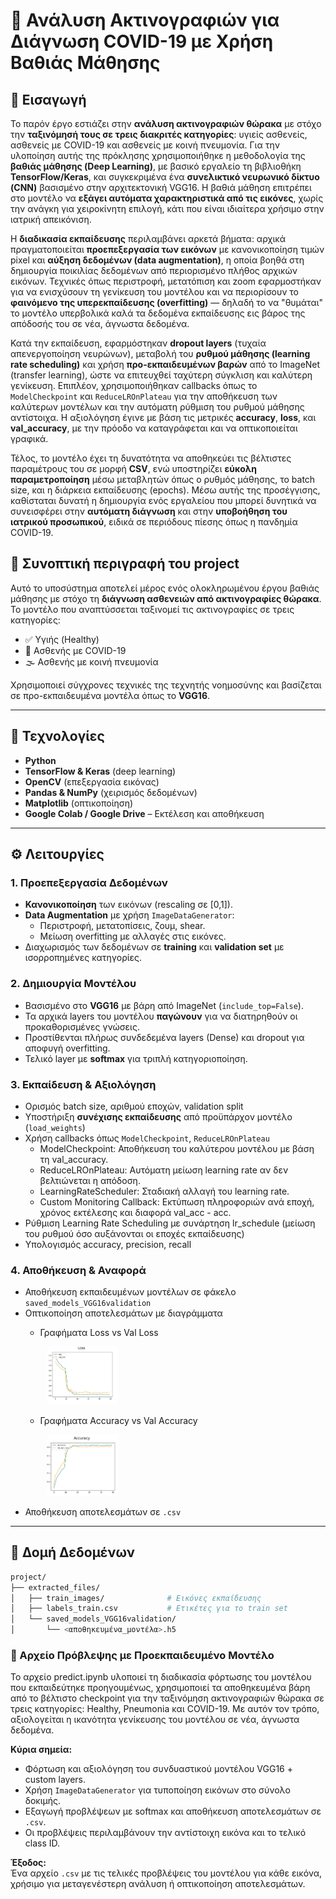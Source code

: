 # 🧠 Ανάλυση Ακτινογραφιών για Διάγνωση COVID-19 με Χρήση Βαθιάς Μάθησης

## 🔬 Εισαγωγή

Το παρόν έργο εστιάζει στην **ανάλυση ακτινογραφιών θώρακα** με στόχο την **ταξινόμησή τους σε τρεις διακριτές κατηγορίες**: υγιείς ασθενείς, ασθενείς με COVID-19 και ασθενείς με κοινή πνευμονία. Για την υλοποίηση αυτής της πρόκλησης χρησιμοποιήθηκε η μεθοδολογία της **βαθιάς μάθησης (Deep Learning)**, με βασικό εργαλείο τη βιβλιοθήκη **TensorFlow/Keras**, και συγκεκριμένα ένα **συνελικτικό νευρωνικό δίκτυο (CNN)** βασισμένο στην αρχιτεκτονική VGG16. Η βαθιά μάθηση επιτρέπει στο μοντέλο να **εξάγει αυτόματα χαρακτηριστικά από τις εικόνες**, χωρίς την ανάγκη για χειροκίνητη επιλογή, κάτι που είναι ιδιαίτερα χρήσιμο στην ιατρική απεικόνιση.

Η **διαδικασία εκπαίδευσης** περιλαμβάνει αρκετά βήματα: αρχικά πραγματοποιείται **προεπεξεργασία των εικόνων** με κανονικοποίηση τιμών pixel και **αύξηση δεδομένων (data augmentation)**, η οποία βοηθά στη δημιουργία ποικιλίας δεδομένων από περιορισμένο πλήθος αρχικών εικόνων. Τεχνικές όπως περιστροφή, μετατόπιση και zoom εφαρμοστήκαν για να ενισχύσουν τη γενίκευση του μοντέλου και να περιορίσουν το **φαινόμενο της υπερεκπαίδευσης (overfitting)** — δηλαδή το να "θυμάται" το μοντέλο υπερβολικά καλά τα δεδομένα εκπαίδευσης εις βάρος της απόδοσής του σε νέα, άγνωστα δεδομένα.

Κατά την εκπαίδευση, εφαρμόστηκαν **dropout layers** (τυχαία απενεργοποίηση νευρώνων), μεταβολή του **ρυθμού μάθησης (learning rate scheduling)** και χρήση **προ-εκπαιδευμένων βαρών** από το ImageNet (transfer learning), ώστε να επιτευχθεί ταχύτερη σύγκλιση και καλύτερη γενίκευση. Επιπλέον, χρησιμοποιήθηκαν callbacks όπως το `ModelCheckpoint` και `ReduceLROnPlateau` για την αποθήκευση των καλύτερων μοντέλων και την αυτόματη ρύθμιση του ρυθμού μάθησης αντίστοιχα. Η αξιολόγηση έγινε με βάση τις μετρικές **accuracy**, **loss**, και **val_accuracy**, με την πρόοδο να καταγράφεται και να οπτικοποιείται γραφικά.

Τέλος, το μοντέλο έχει τη δυνατότητα να αποθηκεύει τις βέλτιστες παραμέτρους του σε μορφή **CSV**, ενώ υποστηρίζει **εύκολη παραμετροποίηση** μέσω μεταβλητών όπως ο ρυθμός μάθησης, το batch size, και η διάρκεια εκπαίδευσης (epochs). Μέσω αυτής της προσέγγισης, καθίσταται δυνατή η δημιουργία ενός εργαλείου που μπορεί δυνητικά να συνεισφέρει στην **αυτόματη διάγνωση** και στην **υποβοήθηση του ιατρικού προσωπικού**, ειδικά σε περιόδους πίεσης όπως η πανδημία COVID-19.

## 📌  Συνοπτική περιγραφή του project

Αυτό το υποσύστημα αποτελεί μέρος ενός ολοκληρωμένου έργου βαθιάς μάθησης με στόχο τη **διάγνωση ασθενειών από ακτινογραφίες θώρακα**. Το μοντέλο που αναπτύσσεται ταξινομεί τις ακτινογραφίες σε τρεις κατηγορίες:

- ✅ Υγιής (Healthy)
- 🦠 Ασθενής με COVID-19
- 🌫️ Ασθενής με κοινή πνευμονία

Χρησιμοποιεί σύγχρονες τεχνικές της τεχνητής νοημοσύνης και βασίζεται σε προ-εκπαιδευμένα μοντέλα όπως το **VGG16**.

---

## 🚀 Τεχνολογίες

- **Python**
- **TensorFlow & Keras** (deep learning)
- **OpenCV** (επεξεργασία εικόνας)
- **Pandas & NumPy** (χειρισμός δεδομένων)
- **Matplotlib** (οπτικοποίηση)
- **Google Colab / Google Drive** – Εκτέλεση και αποθήκευση


---

## ⚙️ Λειτουργίες

### 1. Προεπεξεργασία Δεδομένων

- **Κανονικοποίηση** των εικόνων (rescaling σε [0,1]).
- **Data Augmentation** με χρήση `ImageDataGenerator`:
  - Περιστροφή, μετατοπίσεις, ζουμ, shear.
  - Μείωση overfitting με αλλαγές στις εικόνες.
- Διαχωρισμός των δεδομένων σε **training** και **validation set** με ισορροπημένες κατηγορίες.


### 2. Δημιουργία Μοντέλου

- Βασισμένο στο **VGG16** με βάρη από ImageNet (`include_top=False`).
- Τα αρχικά layers του μοντέλου **παγώνουν** για να διατηρηθούν οι προκαθορισμένες γνώσεις.
- Προστίθενται πλήρως συνδεδεμένα layers (Dense) και dropout για αποφυγή overfitting.
- Τελικό layer με **softmax** για τριπλή κατηγοριοποίηση.

### 3. Εκπαίδευση & Αξιολόγηση

- Ορισμός batch size, αριθμού εποχών, validation split
- Υποστήριξη **συνέχισης εκπαίδευσης** από προϋπάρχον μοντέλο (`load_weights`)
- Χρήση callbacks όπως `ModelCheckpoint`, `ReduceLROnPlateau`
   - ModelCheckpoint: Αποθήκευση του καλύτερου μοντέλου με βάση τη val_accuracy.
   - ReduceLROnPlateau: Αυτόματη μείωση learning rate αν δεν βελτιώνεται η απόδοση.
   - LearningRateScheduler: Σταδιακή αλλαγή του learning rate.
   - Custom Monitoring Callback: Εκτύπωση πληροφοριών ανά εποχή, χρόνος εκτέλεσης και διαφορά val_acc - acc.
- Ρύθμιση Learning Rate Scheduling με συνάρτηση lr_schedule (μείωση του ρυθμού όσο αυξάνονται οι εποχές εκπαίδευσης)
- Υπολογισμός accuracy, precision, recall 

### 4. Αποθήκευση & Αναφορά

- Αποθήκευση εκπαιδευμένων μοντέλων σε φάκελο `saved_models_VGG16validation`
- Οπτικοποίηση αποτελεσμάτων με διαγράμματα
   - Γραφήματα Loss vs Val Loss
     
     <p align="left">
      <img src="https://github.com/haris2718/Deep_learning_covid/blob/main/assets/Loss.png" width="25%" hspace="10" />  
     </p>
     
   - Γραφήματα Accuracy vs Val Accuracy
     <p align="left">
      <img src="https://github.com/haris2718/Deep_learning_covid/blob/main/assets/Accuracy.png" width="25%" hspace="10" />  
     </p>
- Αποθήκευση αποτελεσμάτων σε `.csv`

---

## 📁 Δομή Δεδομένων

```bash
project/
├── extracted_files/
│   ├── train_images/              # Εικόνες εκπαίδευσης
│   ├── labels_train.csv           # Ετικέτες για το train set
│   └── saved_models_VGG16validation/
│       └── <αποθηκευμένα_μοντέλα>.h5

```

### 🧪 Αρχείο Πρόβλεψης με Προεκπαιδευμένο Μοντέλο 

Το αρχείο predict.ipynb υλοποιεί τη διαδικασία φόρτωσης του μοντέλου που εκπαιδεύτηκε προηγουμένως, χρησιμοποιεί τα αποθηκευμένα βάρη από το βέλτιστο checkpoint για την ταξινόμηση ακτινογραφιών θώρακα σε τρεις κατηγορίες: Healthy, Pneumonia και COVID-19. Με αυτόν τον τρόπο, αξιολογείται η ικανότητα γενίκευσης του μοντέλου σε νέα, άγνωστα δεδομένα.

**Κύρια σημεία:**
- Φόρτωση και αξιολόγηση του συνδυαστικού μοντέλου VGG16 + custom layers.
- Χρήση `ImageDataGenerator` για τυποποίηση εικόνων στο σύνολο δοκιμής.
- Εξαγωγή προβλέψεων με softmax και αποθήκευση αποτελεσμάτων σε `.csv`.
- Οι προβλέψεις περιλαμβάνουν την αντίστοιχη εικόνα και το τελικό class ID.

**Έξοδος:**  
Ένα αρχείο `.csv` με τις τελικές προβλέψεις του μοντέλου για κάθε εικόνα, χρήσιμο για μεταγενέστερη ανάλυση ή οπτικοποίηση αποτελεσμάτων.


